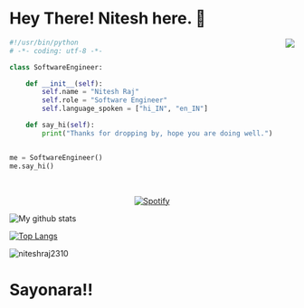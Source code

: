# Hey There! Nitesh here. :wave:
<img align=right src='https://github.githubassets.com/images/mona-whisper.gif'/>

```python
#!/usr/bin/python
# -*- coding: utf-8 -*-

class SoftwareEngineer:

    def __init__(self):
        self.name = "Nitesh Raj"
        self.role = "Software Engineer"
        self.language_spoken = ["hi_IN", "en_IN"]

    def say_hi(self):
        print("Thanks for dropping by, hope you are doing well.")


me = SoftwareEngineer()
me.say_hi()
```
&nbsp;<div align="center">
  [![Spotify](https://niteshraj2310.vercel.app/api/spotify?background_color=0d1117&border_color=ffffff)](https://open.spotify.com/user/31q5snghatrgxp4wdimqgjngaeby)
</div>

![My github stats](https://github-readme-stats.vercel.app/api?username=niteshraj2310&show_icons=true&theme=radical)

[![Top Langs](https://github-readme-stats.vercel.app/api/top-langs/?username=niteshraj2310&theme=dark)](https://github.com/niteshraj2310)

<img src="https://komarev.com/ghpvc/?username=niteshraj2310" alt="niteshraj2310" />

# Sayonara!!